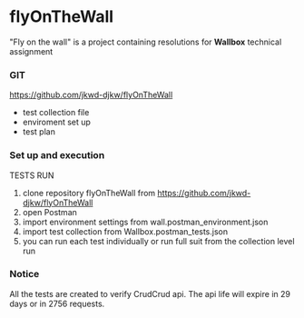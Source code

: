 # flyOnTheWall
"Fly on the wall" is a project containing resolutions for **Wallbox** technical assignment

### GIT
https://github.com/jkwd-djkw/flyOnTheWall
- test collection file
- enviroment set up
- test plan

### Set up and execution
TESTS RUN
1. clone repository flyOnTheWall from https://github.com/jkwd-djkw/flyOnTheWall
2. open Postman
3. import environment settings from wall.postman_environment.json
4. import test collection from Wallbox.postman_tests.json
5. you can run each test individually or run full suit from the collection level run

### Notice
All the tests are created to verify CrudCrud api. The api life will expire in 29 days or in 2756 requests.
